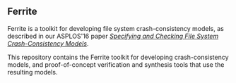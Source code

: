## Ferrite

Ferrite is a toolkit for developing file system crash-consistency models, as described in our ASPLOS'16 paper [*Specifying and Checking File System Crash-Consistency Models*][paper].

This repository contains the Ferrite toolkit for developing crash-consistency models, and proof-of-concept verification and synthesis tools that use the resulting models.

[paper]: https://sandcat.cs.washington.edu/ferrite/ferrite-asplos16.pdf